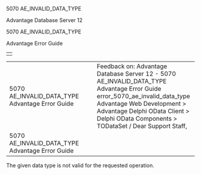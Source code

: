 5070 AE\_INVALID\_DATA\_TYPE




Advantage Database Server 12  

5070 AE\_INVALID\_DATA\_TYPE

Advantage Error Guide

|  |
| --- |
|  |

|  |  |  |  |  |
| --- | --- | --- | --- | --- |
| 5070 AE\_INVALID\_DATA\_TYPE  Advantage Error Guide |  |  | Feedback on: Advantage Database Server 12 - 5070 AE\_INVALID\_DATA\_TYPE Advantage Error Guide error\_5070\_ae\_invalid\_data\_type Advantage Web Development > Advantage Delphi OData Client > Delphi OData Components > TODataSet / Dear Support Staff, |  |
| 5070 AE\_INVALID\_DATA\_TYPE  Advantage Error Guide |  |  |  |  |

The given data type is not valid for the requested operation.